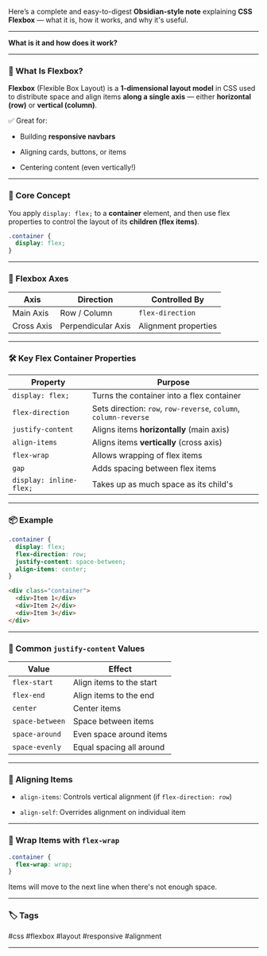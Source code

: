 Here’s a complete and easy-to-digest **Obsidian-style note** explaining **CSS Flexbox** — what it is, how it works, and why it's useful.

---

**What is it and how does it work?**

---

### 🧠 What Is Flexbox?

**Flexbox** (Flexible Box Layout) is a **1-dimensional layout model** in CSS used to distribute space and align items **along a single axis** — either **horizontal (row)** or **vertical (column)**.

✅ Great for:

- Building **responsive navbars**
    
- Aligning cards, buttons, or items
    
- Centering content (even vertically!)
    

---

### 🧰 Core Concept

You apply `display: flex;` to a **container** element, and then use flex properties to control the layout of its **children (flex items)**.

```css
.container {
  display: flex;
}
```

---

### 📐 Flexbox Axes

|Axis|Direction|Controlled By|
|---|---|---|
|Main Axis|Row / Column|`flex-direction`|
|Cross Axis|Perpendicular Axis|Alignment properties|

---

### 🛠️ Key Flex Container Properties

| Property                | Purpose                                                          |
| ----------------------- | ---------------------------------------------------------------- |
| `display: flex;`        | Turns the container into a flex container                        |
| `flex-direction`        | Sets direction: `row`, `row-reverse`, `column`, `column-reverse` |
| `justify-content`       | Aligns items **horizontally** (main axis)                        |
| `align-items`           | Aligns items **vertically** (cross axis)                         |
| `flex-wrap`             | Allows wrapping of flex items                                    |
| `gap`                   | Adds spacing between flex items                                  |
| `display: inline-flex;` | Takes up as much space as its child's                            |

---

### 📦 Example

```css
.container {
  display: flex;
  flex-direction: row;
  justify-content: space-between;
  align-items: center;
}
```

```html
<div class="container">
  <div>Item 1</div>
  <div>Item 2</div>
  <div>Item 3</div>
</div>
```

---

### 📏 Common `justify-content` Values

|Value|Effect|
|---|---|
|`flex-start`|Align items to the start|
|`flex-end`|Align items to the end|
|`center`|Center items|
|`space-between`|Space between items|
|`space-around`|Even space around items|
|`space-evenly`|Equal spacing all around|

---

### 🔧 Aligning Items

- `align-items`: Controls vertical alignment (if `flex-direction: row`)
    
- `align-self`: Overrides alignment on individual item
    

---

### 🔄 Wrap Items with `flex-wrap`

```css
.container {
  flex-wrap: wrap;
}
```

Items will move to the next line when there's not enough space.

---

### 🏷️ Tags

#css #flexbox #layout #responsive #alignment

---
